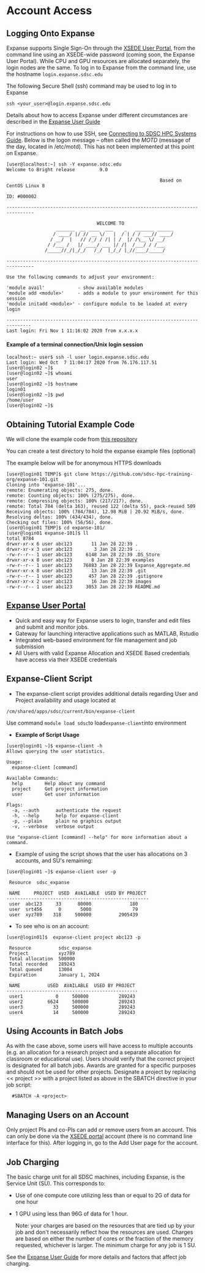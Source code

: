 # Account Access

## Logging Onto Expanse

Expanse supports Single Sign-On through the [XSEDE User Portal](https://portal.xsede.org), from the command line using an XSEDE-wide password \(coming soon, the Expanse User Portal\). While CPU and GPU resources are allocated separately, the login nodes are the same. To log in to Expanse from the command line, use the hostname `login.expanse.sdsc.edu`

The following Secure Shell \(ssh\) command may be used to log in to Expanse

```text
ssh <your_user>@login.expanse.sdsc.edu
```

Details about how to access Expanse under different circumstances are described in the [Expanse User Guide](https://www.sdsc.edu/support/user_guides/expanse.html#access)

For instructions on how to use SSH, see [Connecting to SDSC HPC Systems Guide](https://github.com/sdsc-hpc-training-org/hpc-security). Below is the logon message – often called the _MOTD_ \(message of the day, located in /etc/motd\). This has not been implemented at this point on Expanse.

```text
[user@localhost:~] ssh -Y expanse.sdsc.edu
Welcome to Bright release         9.0

                                                        Based on CentOS Linux 8
                                                                    ID: #000002

--------------------------------------------------------------------------------

                                 WELCOME TO
                  _______  __ ____  ___    _   _______ ______
                 / ____/ |/ // __ \/   |  / | / / ___// ____/
                / __/  |   // /_/ / /| | /  |/ /\__ \/ __/
               / /___ /   |/ ____/ ___ |/ /|  /___/ / /___
              /_____//_/|_/_/   /_/  |_/_/ |_//____/_____/

--------------------------------------------------------------------------------

Use the following commands to adjust your environment:

'module avail'            - show available modules
'module add <module>'     - adds a module to your environment for this session
'module initadd <module>' - configure module to be loaded at every login

-------------------------------------------------------------------------------
Last login: Fri Nov 1 11:16:02 2020 from x.x.x.x
```

#### Example of a terminal connection/Unix login session

```text
localhost:~ user$ ssh -l user login.expanse.sdsc.edu
Last login: Wed Oct  7 11:04:17 2020 from 76.176.117.51
[user@login02 ~]$
[user@login02 ~]$ whoami
user
[user@login02 ~]$ hostname
login01
[user@login02 ~]$ pwd
/home/user
[user@login02 ~]$
```

## Obtaining Tutorial Example Code

We will clone the example code from [this repository](https://github.com/sdsc-hpc-training-org/expanse-101)

You can create a test directory to hold the expanse example files \(optional\)

The example below will be for anonymous HTTPS downloads

```text
[user@login01 TEMP]$ git clone https://github.com/sdsc-hpc-training-org/expanse-101.git
Cloning into 'expanse-101'...
remote: Enumerating objects: 275, done.
remote: Counting objects: 100% (275/275), done.
remote: Compressing objects: 100% (217/217), done.
remote: Total 784 (delta 163), reused 122 (delta 55), pack-reused 509
Receiving objects: 100% (784/784), 12.98 MiB | 20.92 MiB/s, done.
Resolving deltas: 100% (434/434), done.
Checking out files: 100% (56/56), done.
[user@login01 TEMP]$ cd expanse-101/
[user@login01 expanse-101]$ ll
total 8784
drwxr-xr-x 6 user abc123       11 Jan 28 22:39 .
drwxr-xr-x 3 user abc123        3 Jan 28 22:39 ..
-rw-r--r-- 1 user abc123     6148 Jan 28 22:39 .DS_Store
drwxr-xr-x 8 user abc123       8 Jan 28 22:39 examples
-rw-r--r-- 1 user abc123    76883 Jan 28 22:39 Expanse_Aggregate.md
drwxr-xr-x 8 user abc123       13 Jan 28 22:39 .git
-rw-r--r-- 1 user abc123      457 Jan 28 22:39 .gitignore
drwxr-xr-x 2 user abc123       16 Jan 28 22:39 images
-rw-r--r-- 1 user abc123     3053 Jan 28 22:39 README.md
```

## [Expanse User Portal](https://portal.expanse.sdsc.edu)

* Quick and easy way for Expanse users to login, transfer and edit files and submit and monitor jobs.
* Gateway for launching interactive applications such as MATLAB, Rstudio
* Integrated web-based environment for file management and job submission
* All Users with valid Expanse Allocation and XSEDE Based credentials have access via their XSEDE credentials

## Expanse-Client Script

* The expanse-client script provides additional details regarding User and Project availability and usage located at

```text
/cm/shared/apps/sdsc/current/bin/expanse-client
```

Use command `module load sdsc`to load`expanse-client`into environment

* **Example of Script Usage**

```text
[user@login01 ~]$ expanse-client -h
Allows querying the user statistics.

Usage:
  expanse-client [command]

Available Commands:
  help        Help about any command
  project     Get project information
  user        Get user information

Flags:
  -a, --auth      authenticate the request
  -h, --help      help for expanse-client
  -p, --plain     plain no graphics output
  -v, --verbose   verbose output

Use "expanse-client [command] --help" for more information about a command.
```

* Example of using the script shows that the user has allocations on 3 accounts, and SU's remaining:

```text
[user@login01 ~]$ expanse-client user -p

 Resource  sdsc_expanse

 NAME     PROJECT  USED  AVAILABLE  USED BY PROJECT
----------------------------------------------------
 user  abc123     33      80000              180
 user  srt456      0       5000               79
 user  xyz789    318     500000          2905439
```

* To see who is on an account:

```text
[user@login01]$  expanse-client project abc123 -p

 Resource          sdsc_expanse    
 Project           xyz789         
 Total allocation  500000         
 Total recorded    289243         
 Total queued      13004           
 Expiration        January 1, 2024

 NAME          USED  AVAILABLE  USED BY PROJECT
------------------------------------------------
 user1            0     500000           289243
 user2         6624     500000           289243
 user3           33     500000           289243
 user4           14     500000           289243
```

## Using Accounts in Batch Jobs

As with the case above, some users will have access to multiple accounts \(e.g. an allocation for a research project and a separate allocation for classroom or educational use\). Users should verify that the correct project is designated for all batch jobs. Awards are granted for a specific purposes and should not be used for other projects. Designate a project by replacing &lt;&lt; project &gt;&gt; with a project listed as above in the SBATCH directive in your job script:

```text
  #SBATCH -A <project>
```

## Managing Users on an Account

Only project PIs and co-PIs can add or remove users from an account. This can only be done via the [XSEDE portal](https://portal.xsede.org) account \(there is no command line interface for this\). After logging in, go to the Add User page for the account.

## Job Charging

The basic charge unit for all SDSC machines, including Expanse, is the Service Unit \(SU\). This corresponds to:

* Use of one compute core utilizing less than or equal to 2G of data for one hour
* 1 GPU using less than 96G of data for 1 hour.

  Note: your charges are based on the resources that are tied up by your job and don't necessarily reflect how the resources are used. Charges are based on either the number of cores or the fraction of the memory requested, whichever is larger. The minimum charge for any job is 1 SU.

See the [Expanse User Guide](https://www.sdsc.edu/support/user_guides/expanse.html#charging) for more details and factors that affect job charging.


